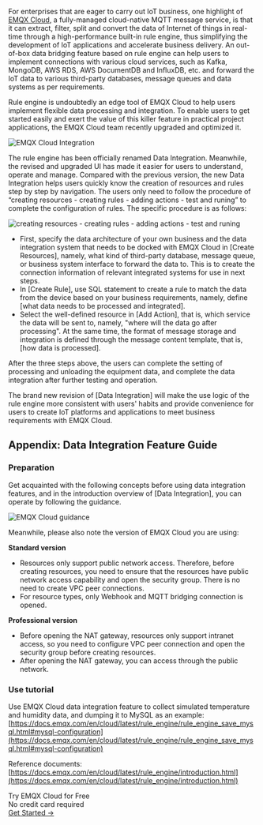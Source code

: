 For enterprises that are eager to carry out IoT business, one highlight of [EMQX Cloud](https://www.emqx.com/en/cloud), a fully-managed cloud-native MQTT message service, is that it can extract, filter, split and convert the data of Internet of things in real-time through a high-performance built-in rule engine, thus simplifying the development of IoT applications and accelerate business delivery. An out-of-box data bridging feature based on rule engine can help users to implement connections with various cloud services, such as Kafka, MongoDB, AWS RDS, AWS DocumentDB and InfluxDB, etc. and forward the IoT data to various third-party databases, message queues and data systems as per requirements.

Rule engine is undoubtedly an edge tool of EMQX Cloud to help users implement flexible data processing and integration. To enable users to get started easily and exert the value of this killer feature in practical project applications, the EMQX Cloud team recently upgraded and optimized it.

![EMQX Cloud Integration](https://assets.emqx.com/images/56dcf461141467454f668df0cf41d1de.png)

The rule engine has been officially renamed Data Integration. Meanwhile, the revised and upgraded UI has made it easier for users to understand, operate and manage. Compared with the previous version, the new Data Integration helps users quickly know the creation of resources and rules step by step by navigation. The users only need to follow the procedure of “creating resources - creating rules - adding actions - test and runing” to complete the configuration of rules. The specific procedure is as follows:

![creating resources - creating rules - adding actions - test and runing](https://assets.emqx.com/images/47d566e14a5a234e430f52062dd3f377.png)

- First, specify the data architecture of your own business and the data integration system that needs to be docked with EMQX Cloud in [Create Resources], namely, what kind of third-party database, message queue, or business system interface to forward the data to. This is to create the connection information of relevant integrated systems for use in next steps.
- In [Create Rule], use SQL statement to create a rule to match the data from the device based on your business requirements, namely, define [what data needs to be processed and integrated].
- Select the well-defined resource in [Add Action], that is, which service the data will be sent to, namely, "where will the data go after processing". At the same time, the format of message storage and integration is defined through the message content template, that is, [how data is processed].

After the three steps above, the users can complete the setting of processing and unloading the equipment data, and complete the data integration after further testing and operation.

 The brand new revision of [Data Integration] will make the use logic of the rule engine more consistent with users' habits and provide convenience for users to create IoT platforms and applications to meet business requirements with EMQX Cloud.

## Appendix: Data Integration Feature Guide

### Preparation

Get acquainted with the following concepts before using data integration features, and in the introduction overview of [Data Integration], you can operate by following the guidance.

![EMQX Cloud guidance](https://assets.emqx.com/images/fc3e32150d9fdf2035d6fc26b8de231f.png)

Meanwhile, please also note the version of  EMQX Cloud you are using:

**Standard version**

- Resources only support public network access. Therefore, before creating resources, you need to ensure that the resources have public network access capability and open the security group. There is no need to create VPC peer connections.
- For resource types, only Webhook and MQTT bridging connection is opened.

**Professional version**

- Before opening the NAT gateway, resources only support intranet access, so you need to configure VPC peer connection and open the security group before creating resources.
- After opening the NAT gateway, you can access through the public network.

### Use tutorial

Use EMQX Cloud data integration feature to collect simulated temperature and humidity data, and dumping it to MySQL as an example: [https://docs.emqx.com/en/cloud/latest/rule_engine/rule_engine_save_mysql.html#mysql-configuration](https://docs.emqx.com/en/cloud/latest/rule_engine/rule_engine_save_mysql.html#mysql-configuration) 

Reference documents: [https://docs.emqx.com/en/cloud/latest/rule_engine/introduction.html](https://docs.emqx.com/en/cloud/latest/rule_engine/introduction.html) 


<section class="promotion">
    <div>
        Try EMQX Cloud for Free
        <div class="is-size-14 is-text-normal has-text-weight-normal">No credit card required</div>
    </div>
    <a href="https://accounts.emqx.com/signup?continue=https://cloud-intl.emqx.com/console/deployments/0?oper=new" class="button is-gradient px-5">Get Started →</a >
</section>
